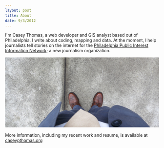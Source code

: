 ```yaml
---
layout: post
title: About
date: 9/3/2012
---
```

I'm Casey Thomas, a web developer and GIS analyst based out of Philadelphia. I write about coding, mapping and data. At the moment, I help journalists tell stories on the internet for the <a href="http://www.ppiin.org">Philadelphia Public Interest Information Network</a>; a new journalism organization.

!["My fancy shoes."](/../img/about.png)

More information, including my recent work and resume, is available at [caseypthomas.org](http://www.caseypthomas.org)
